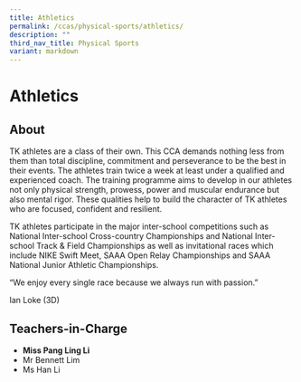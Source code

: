 ```yaml
---
title: Athletics
permalink: /ccas/physical-sports/athletics/
description: ""
third_nav_title: Physical Sports
variant: markdown
---
```

# Athletics

## **About**

TK athletes are a class of their own. This CCA demands nothing less from them than total discipline, commitment and perseverance to be the best in their events. The athletes train twice a week at least under a qualified and experienced coach. The training programme aims to develop in our athletes not only physical strength, prowess, power and muscular endurance but also mental rigor. These qualities help to build the character of TK athletes who are focused, confident and resilient.

TK athletes participate in the major inter-school competitions such as National Inter-school Cross-country Championships and National Inter-school Track & Field Championships as well as invitational races which include NIKE Swift Meet, SAAA Open Relay Championships and SAAA National Junior Athletic Championships.

“We enjoy every single race because we always run with passion.”

Ian Loke (3D)

## **Teachers-in-Charge**

*   **Miss Pang Ling Li**
*   Mr Bennett Lim
*   Ms Han Li